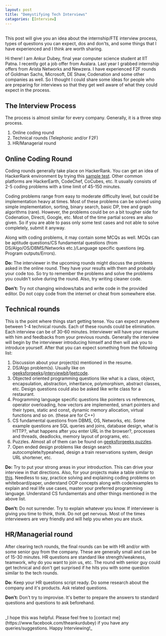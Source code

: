 ```yaml
---
layout: post
title: "Demystifying Tech Interviews"
catagories: [Interview]
---
```

<br>
This post will give you an idea about the internship/FTE interview process, types of questions you can expect, dos and don'ts, and some things that I have experienced and I think are worth sharing.

Hi there! I am Ankur Dubey, final year computer science student at IIT Patna. I recently got a job offer from Avalara. Last year I grabbed internship offers from Arista Networks and Newzera. I have experienced F2F rounds of Goldman Sachs, Microsoft, DE Shaw, Codenation and some other companies as well. So I thought I could share some ideas for people who are preparing for interviews so that they get well aware of what they could expect in the process.

## The Interview Process
The process is almost similar for every company. Generally, it is a three step process.
1. Online coding round
2. Technical rounds (Telephonic and/or F2F)
3. HR/Managerial round

## Online Coding Round
Coding rounds generally take place on HackerRank. You can get an idea of HackerRank environment by trying this [sample test](https://www.hackerrank.com/test/sample). Other common platforms are HackerEarth, CodeChef, CoCubes, etc. It usually consists of 2-5 coding problems with a time limit of 45-150 minutes.

Coding problems range from easy to moderate difficulty level, but could be implementation heavy at times. Most of these problems can be solved using simple implementation, sorting, binary search, basic DP, tree and graph algorithms (rare). However, the problems could be on a bit tougher side for Codenation, Directi, Google, etc. Most of the time partial scores are also given. So if you are able to pass only some test cases and not able to solve completely, submit it anyway.

Along with coding problems, it may contain some MCQs as well. MCQs can be aptitude questions/CS fundamental questions (from DS/Algo/OS/DBMS/Networks etc.)/Language specific questions (eg. Program outputs/Errors). 

__Do:__ The interviewer in the upcoming rounds might discuss the problems asked in the online round. They have your results with them and probably your code too. So try to remember the problems and solve the problems you couldn't solve during the round. Also, try writing cleaner code. 

__Don't:__ Try not changing windows/tabs and write code in the provided editor. Do not copy code from the internet or cheat from somewhere else. 

## Technical rounds
This is the point where things start getting tense. You can expect anywhere between 1-4 technical rounds. Each of these rounds could be elimination. Each interview can be of 30-60 minutes. Interviewer will have your resume with him and feedbacks from your previous rounds. Generally the interview will begin by the interviewer introducing himself and then will ask you to introduce yourself. After that you can expect something from the following list:
1. Discussion about your project(s) mentioned in the resume. 
2. DS/Algo problem(s). Usually like on [geeksforgeeks](https://www.geeksforgeeks.org/)/[interviewbit](https://www.interviewbit.com/practice/)/[leetcode](https://leetcode.com/). 
3. Objected oriented programming questions like what is a class, object, encapsulation, abstraction, inheritance, polymorphism, abstract classes, etc. Design questions could also be asked like write class for a restaurant. 
4. Programming language specific questions like pointers vs references, operator overloading, how vectors are implemented, smart pointers and their types, static and const, dynamic memory allocation, virtual functions and so on. (these are for C++)
4. CS fundamental questions from DBMS, OS, Networks, etc. Some example questions are SQL queries and joins, database design, what is HTTP?, what happens after you enter URL in the browser?, processes and threads, deadlocks, memory layout of programs, etc.
5. Puzzles. Almost all of them can be found on [geeksforgeeks puzzles](https://www.geeksforgeeks.org/puzzles/). 
6. Open ended design problems like design search autocomplete/typeahead, design a train reservations system, design URL shortener, etc.  

__Do:__ Try to put your strong areas in your introduction. This can drive your interview in that directions. Also, for your projects make a table similar to [this](https://i.imgur.com/SRwSVHk.png). Needless to say, practice solving and explaining coding problems on whiteboard/paper, understand OOP concepts along with code/examples to explain and real life use cases, master your preferred programming language. Understand CS fundamentals and other things mentioned in the above list.

__Don't:__ Do not surrender. Try to explain whatever you know. If interviewer is giving you time to think, think. Do not get nervous. Most of the times interviewers are very friendly and will help you when you are stuck. 

## HR/Managerial round
After clearing tech rounds, the final rounds can be with HR and/or with some senior guy from the company. These are generally small and can be of 15-30 minutes. HR questions are standard like strength/weakness, teamwork, why do you want to join us, etc. The round with senior guy could get technical and don't get surprised if he hits you with some question similar to the tech rounds.

__Do:__ Keep your HR questions script ready. Do some research about the company and it's products. Ask related questions.  

__Don't:__ Don't try to improvise. It's better to prepare the answers to standard questions and questions to ask beforehand.


<br>
_I hope this was helpful. Please feel free to [contact me](https://www.facebook.com/theankurdubey) if you have any queries/suggestions. Happy Interviewing!_

<br>

